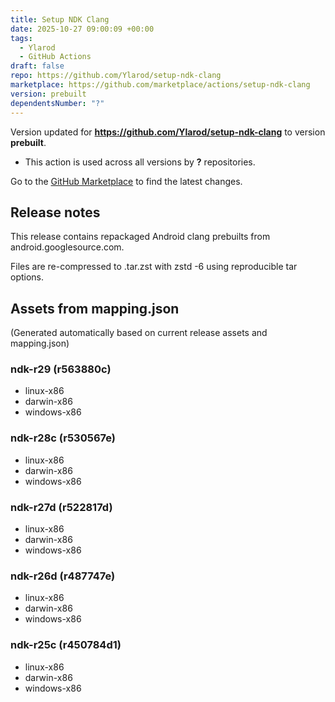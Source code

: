 ```yaml
---
title: Setup NDK Clang
date: 2025-10-27 09:00:09 +00:00
tags:
  - Ylarod
  - GitHub Actions
draft: false
repo: https://github.com/Ylarod/setup-ndk-clang
marketplace: https://github.com/marketplace/actions/setup-ndk-clang
version: prebuilt
dependentsNumber: "?"
---
```



Version updated for **https://github.com/Ylarod/setup-ndk-clang** to version **prebuilt**.
- This action is used across all versions by **?** repositories.

Go to the [GitHub Marketplace](https://github.com/marketplace/actions/setup-ndk-clang) to find the latest changes.

## Release notes

This release contains repackaged Android clang prebuilts from android.googlesource.com.

Files are re-compressed to .tar.zst with zstd -6 using reproducible tar options.

## Assets from mapping.json
(Generated automatically based on current release assets and mapping.json)

### ndk-r29 (r563880c)
- linux-x86
- darwin-x86
- windows-x86

### ndk-r28c (r530567e)
- linux-x86
- darwin-x86
- windows-x86

### ndk-r27d (r522817d)
- linux-x86
- darwin-x86
- windows-x86

### ndk-r26d (r487747e)
- linux-x86
- darwin-x86
- windows-x86

### ndk-r25c (r450784d1)
- linux-x86
- darwin-x86
- windows-x86


